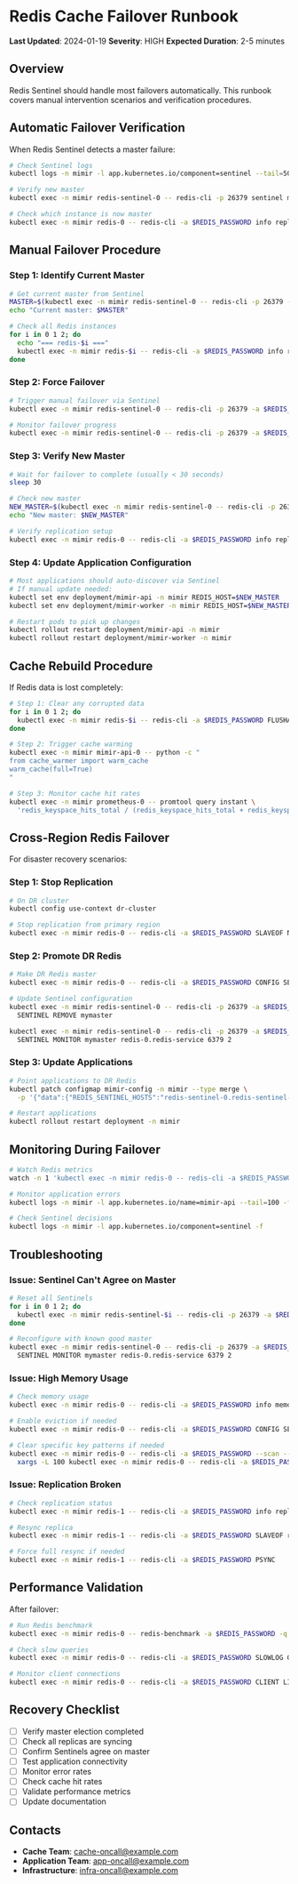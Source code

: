 # Redis Cache Failover Runbook

**Last Updated**: 2024-01-19
**Severity**: HIGH
**Expected Duration**: 2-5 minutes

## Overview

Redis Sentinel should handle most failovers automatically. This runbook covers manual intervention scenarios and verification procedures.

## Automatic Failover Verification

When Redis Sentinel detects a master failure:

```bash
# Check Sentinel logs
kubectl logs -n mimir -l app.kubernetes.io/component=sentinel --tail=50

# Verify new master
kubectl exec -n mimir redis-sentinel-0 -- redis-cli -p 26379 sentinel masters

# Check which instance is now master
kubectl exec -n mimir redis-0 -- redis-cli -a $REDIS_PASSWORD info replication
```

## Manual Failover Procedure

### Step 1: Identify Current Master

```bash
# Get current master from Sentinel
MASTER=$(kubectl exec -n mimir redis-sentinel-0 -- redis-cli -p 26379 -a $REDIS_PASSWORD sentinel get-master-addr-by-name mymaster | head -1)
echo "Current master: $MASTER"

# Check all Redis instances
for i in 0 1 2; do
  echo "=== redis-$i ==="
  kubectl exec -n mimir redis-$i -- redis-cli -a $REDIS_PASSWORD info replication | grep "role:"
done
```

### Step 2: Force Failover

```bash
# Trigger manual failover via Sentinel
kubectl exec -n mimir redis-sentinel-0 -- redis-cli -p 26379 -a $REDIS_PASSWORD sentinel failover mymaster

# Monitor failover progress
kubectl exec -n mimir redis-sentinel-0 -- redis-cli -p 26379 -a $REDIS_PASSWORD sentinel masters
```

### Step 3: Verify New Master

```bash
# Wait for failover to complete (usually < 30 seconds)
sleep 30

# Check new master
NEW_MASTER=$(kubectl exec -n mimir redis-sentinel-0 -- redis-cli -p 26379 -a $REDIS_PASSWORD sentinel get-master-addr-by-name mymaster | head -1)
echo "New master: $NEW_MASTER"

# Verify replication setup
kubectl exec -n mimir redis-0 -- redis-cli -a $REDIS_PASSWORD info replication
```

### Step 4: Update Application Configuration

```bash
# Most applications should auto-discover via Sentinel
# If manual update needed:
kubectl set env deployment/mimir-api -n mimir REDIS_HOST=$NEW_MASTER
kubectl set env deployment/mimir-worker -n mimir REDIS_HOST=$NEW_MASTER

# Restart pods to pick up changes
kubectl rollout restart deployment/mimir-api -n mimir
kubectl rollout restart deployment/mimir-worker -n mimir
```

## Cache Rebuild Procedure

If Redis data is lost completely:

```bash
# Step 1: Clear any corrupted data
for i in 0 1 2; do
  kubectl exec -n mimir redis-$i -- redis-cli -a $REDIS_PASSWORD FLUSHALL
done

# Step 2: Trigger cache warming
kubectl exec -n mimir mimir-api-0 -- python -c "
from cache_warmer import warm_cache
warm_cache(full=True)
"

# Step 3: Monitor cache hit rates
kubectl exec -n mimir prometheus-0 -- promtool query instant \
  'redis_keyspace_hits_total / (redis_keyspace_hits_total + redis_keyspace_misses_total)'
```

## Cross-Region Redis Failover

For disaster recovery scenarios:

### Step 1: Stop Replication

```bash
# On DR cluster
kubectl config use-context dr-cluster

# Stop replication from primary region
kubectl exec -n mimir redis-0 -- redis-cli -a $REDIS_PASSWORD SLAVEOF NO ONE
```

### Step 2: Promote DR Redis

```bash
# Make DR Redis master
kubectl exec -n mimir redis-0 -- redis-cli -a $REDIS_PASSWORD CONFIG SET min-replicas-to-write 0

# Update Sentinel configuration
kubectl exec -n mimir redis-sentinel-0 -- redis-cli -p 26379 -a $REDIS_PASSWORD \
  SENTINEL REMOVE mymaster

kubectl exec -n mimir redis-sentinel-0 -- redis-cli -p 26379 -a $REDIS_PASSWORD \
  SENTINEL MONITOR mymaster redis-0.redis-service 6379 2
```

### Step 3: Update Applications

```bash
# Point applications to DR Redis
kubectl patch configmap mimir-config -n mimir --type merge \
  -p '{"data":{"REDIS_SENTINEL_HOSTS":"redis-sentinel-0.redis-sentinel-service:26379,redis-sentinel-1.redis-sentinel-service:26379,redis-sentinel-2.redis-sentinel-service:26379"}}'

# Restart applications
kubectl rollout restart deployment -n mimir
```

## Monitoring During Failover

```bash
# Watch Redis metrics
watch -n 1 'kubectl exec -n mimir redis-0 -- redis-cli -a $REDIS_PASSWORD info stats | grep -E "instantaneous_ops_per_sec|used_memory_human"'

# Monitor application errors
kubectl logs -n mimir -l app.kubernetes.io/name=mimir-api --tail=100 -f | grep -i "redis\|cache"

# Check Sentinel decisions
kubectl logs -n mimir -l app.kubernetes.io/component=sentinel -f
```

## Troubleshooting

### Issue: Sentinel Can't Agree on Master

```bash
# Reset all Sentinels
for i in 0 1 2; do
  kubectl exec -n mimir redis-sentinel-$i -- redis-cli -p 26379 -a $REDIS_PASSWORD SENTINEL RESET mymaster
done

# Reconfigure with known good master
kubectl exec -n mimir redis-sentinel-0 -- redis-cli -p 26379 -a $REDIS_PASSWORD \
  SENTINEL MONITOR mymaster redis-0.redis-service 6379 2
```

### Issue: High Memory Usage

```bash
# Check memory usage
kubectl exec -n mimir redis-0 -- redis-cli -a $REDIS_PASSWORD info memory

# Enable eviction if needed
kubectl exec -n mimir redis-0 -- redis-cli -a $REDIS_PASSWORD CONFIG SET maxmemory-policy allkeys-lru

# Clear specific key patterns if needed
kubectl exec -n mimir redis-0 -- redis-cli -a $REDIS_PASSWORD --scan --pattern "temp:*" | \
  xargs -L 100 kubectl exec -n mimir redis-0 -- redis-cli -a $REDIS_PASSWORD DEL
```

### Issue: Replication Broken

```bash
# Check replication status
kubectl exec -n mimir redis-1 -- redis-cli -a $REDIS_PASSWORD info replication

# Resync replica
kubectl exec -n mimir redis-1 -- redis-cli -a $REDIS_PASSWORD SLAVEOF redis-0.redis-service 6379

# Force full resync if needed
kubectl exec -n mimir redis-1 -- redis-cli -a $REDIS_PASSWORD PSYNC
```

## Performance Validation

After failover:

```bash
# Run Redis benchmark
kubectl exec -n mimir redis-0 -- redis-benchmark -a $REDIS_PASSWORD -q -n 10000

# Check slow queries
kubectl exec -n mimir redis-0 -- redis-cli -a $REDIS_PASSWORD SLOWLOG GET 10

# Monitor client connections
kubectl exec -n mimir redis-0 -- redis-cli -a $REDIS_PASSWORD CLIENT LIST | wc -l
```

## Recovery Checklist

- [ ] Verify master election completed
- [ ] Check all replicas are syncing
- [ ] Confirm Sentinels agree on master
- [ ] Test application connectivity
- [ ] Monitor error rates
- [ ] Check cache hit rates
- [ ] Validate performance metrics
- [ ] Update documentation

## Contacts

- **Cache Team**: cache-oncall@example.com
- **Application Team**: app-oncall@example.com
- **Infrastructure**: infra-oncall@example.com